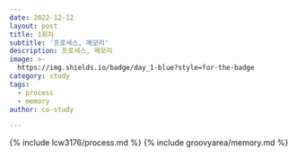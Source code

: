 ```yaml
---
date: 2022-12-12
layout: post
title: 1회차
subtitle: '프로세스, 메모리'
description: 프로세스, 메모리
image: >-
  https://img.shields.io/badge/day_1-blue?style=for-the-badge
category: study 
tags:
  - process
  - memory
author: co-study

---
```


{% include lcw3176/process.md %}
{% include groovyarea/memory.md %}
